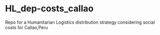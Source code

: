 # HL_dep-costs_callao
Repo for a Humanitarian Logistics distribution strategy considering social costs for Callao,Peru
